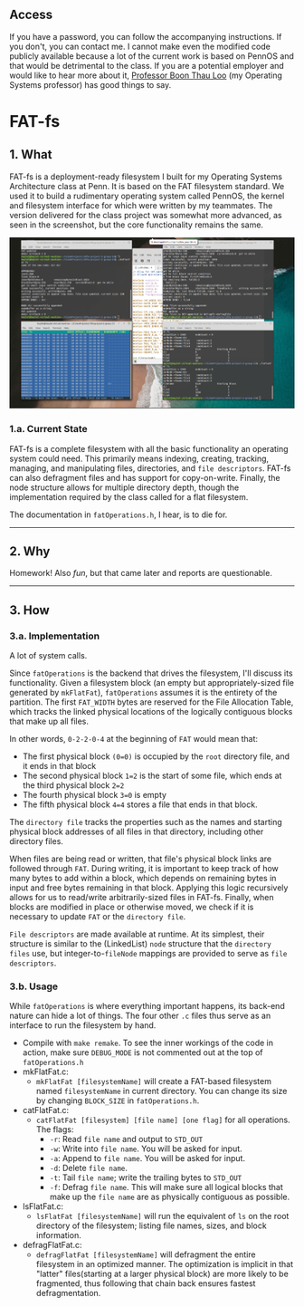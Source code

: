 ## Access
If you have a password, you can follow the accompanying instructions. If you don't, you can contact me. I cannot make even the modified code publicly available because a lot of the current work is based on PennOS and that would be detrimental to the class. If you are a potential employer and would like to hear more about it, [Professor Boon Thau Loo](mailto:boonloo@seas.upenn.edu) (my Operating Systems professor) has good things to say.

# FAT-fs
## 1. What
FAT-fs is a deployment-ready filesystem I built for my Operating Systems Architecture class at Penn. It is based on the FAT filesystem standard. We used it to build a rudimentary operating system called PennOS, the kernel and filesystem interface for which were written by my teammates. The version delivered for the class project was somewhat more advanced, as seen in the screenshot, but the core functionality remains the same.

![FAT filesystem in action](/images/fat.png)

### 1.a. Current State
FAT-fs is a complete filesystem with all the basic functionality an operating system could need. This primarily means indexing, creating, tracking, managing, and manipulating files, directories, and `file descriptors`. FAT-fs can also defragment files and has support for copy-on-write. Finally, the node structure allows for multiple directory depth, though the implementation required by the class called for a flat filesystem.

The documentation in `fatOperations.h`, I hear, is to die for.
  
---

## 2. Why
Homework! Also _fun_, but that came later and reports are questionable.

---

## 3. How
### 3.a. Implementation
A lot of system calls.

Since `fatOperations` is the backend that drives the filesystem, I'll discuss its functionality. Given a filesystem block (an empty but appropriately-sized file generated by `mkFlatFat`), `fatOperations` assumes it is the entirety of the partition. The first `FAT_WIDTH` bytes are reserved for the File Allocation Table, which tracks the linked physical locations of the logically contiguous blocks that make up all files.

In other words, `0-2-2-0-4` at the beginning of `FAT` would mean that:
- The first physical block `(0=0)` is occupied by the `root` directory file, and it ends in that block
- The second physical block `1=2` is the start of some file, which ends at the third physical block `2=2`
- The fourth physical block `3=0` is empty
- The fifth physical block `4=4` stores a file that ends in that block.

The `directory file` tracks the properties such as the names and starting physical block addresses of all files in that directory, including other directory files.

When files are being read or written, that file's physical block links are followed through `FAT`. During writing, it is important to keep track of how many bytes to add within a block, which depends on remaining bytes in input and free bytes remaining in that block. Applying this logic recursively allows for us to read/write arbitrarily-sized files in FAT-fs. Finally, when blocks are modified in place or otherwise moved, we check if it is necessary to update `FAT` or the `directory file`.

`File descriptors` are made available at runtime. At its simplest, their structure is similar to the (LinkedList) `node` structure that the `directory files` use, but integer-to-`fileNode` mappings are provided to serve as `file descriptors`.

### 3.b. Usage
While `fatOperations` is where everything important happens, its back-end nature can hide a lot of things. The four other `.c` files thus serve as an interface to run the filesystem by hand.
- Compile with `make remake`. To see the inner workings of the code in action, make sure `DEBUG_MODE` is not commented out at the top of `fatOperations.h`
- mkFlatFat.c:
  - `mkFlatFat [filesystemName]` will create a FAT-based filesystem named `filesystemName` in current directory. You can change its size by changing `BLOCK_SIZE` in `fatOperations.h`.
- catFlatFat.c:
  - `catFlatFat [filesystem] [file name] [one flag]` for all operations. The flags:
    - `-r`: Read `file name` and output to `STD_OUT`
    - `-w`: Write into `file name`. You will be asked for input.
    - `-a`: Append to `file name`. You will be asked for input.
    - `-d`: Delete `file name`.
    - `-t`: Tail `file name`; write the trailing bytes to `STD_OUT`
    - `-f`: Defrag `file name`. This will make sure all logical blocks that make up the `file name` are as physically contiguous as possible.
- lsFlatFat.c:
  - `lsFlatFat [filesystemName]` will run the equivalent of `ls` on the root directory of the filesystem; listing file names, sizes, and block information.
- defragFlatFat.c:
  - `defragFlatFat [filesystemName]` will defragment the entire filesystem in an optimized manner. The optimization is implicit in that "latter" files(starting at a larger physical block) are more likely to be fragmented, thus following that chain back ensures fastest defragmentation.

